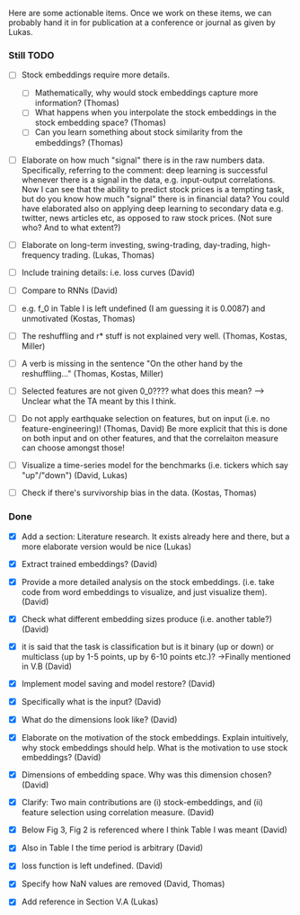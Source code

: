 Here are some actionable items.
Once we work on these items, we can probably hand it in for publication at a conference or journal as given by Lukas.

### Still TODO

- [ ] Stock embeddings require more details.
    - [ ] Mathematically, why would stock embeddings capture more information? (Thomas)
    - [ ] What happens when you interpolate the stock embeddings in the stock embedding space? (Thomas)
    - [ ] Can you learn something about stock similarity from the embeddings? (Thomas)

- [ ] Elaborate on how much "signal" there is in the raw numbers data. 
Specifically, referring to the comment: deep learning is successful whenever there is a signal in the data, e.g. input-output correlations. 
Now I can see that the ability to predict stock prices is a tempting task, but do you know how much "signal" there is in financial data? 
You could have elaborated also on applying deep learning to secondary data e.g. twitter, news articles etc, as opposed to raw stock prices. (Not sure who? And to what extent?)
- [ ] Elaborate on long-term investing, swing-trading, day-trading, high-frequency trading. (Lukas, Thomas)
- [ ] Include training details: i.e. loss curves  (David)
- [ ] Compare to RNNs (David)

- [ ] e.g. f_0 in Table I is left undefined (I am guessing it is 0.0087) and unmotivated (Kostas, Thomas)
- [ ] The reshuffling and r* stuff is not explained very well. (Thomas, Kostas, Miller) 
- [ ] A verb is missing in the sentence "On the other hand by the reshuffling..." (Thomas, Kostas, Miller)

- [ ] Selected features are not given 0_0???? what does this mean? --> Unclear what the TA meant by this I think. 
- [ ] Do not apply earthquake selection on features, but on input (i.e. no feature-engineering)! (Thomas, David) Be more explicit that this is done on both input and on other features, and that the correlaiton measure can choose amongst those!

- [ ] Visualize a time-series model for the benchmarks (i.e. tickers which say "up"/"down") (David, Lukas)
- [ ] Check if there's survivorship bias in the data. (Kostas, Thomas)

### Done

- [x] Add a section: Literature research. It exists already here and there, but a more elaborate version would be nice (Lukas)

- [x] Extract trained embeddings? (David)  
- [x] Provide a more detailed analysis on the stock embeddings. (i.e. take code from word embeddings to visualize, and just visualize them). (David) 

- [x] Check what different embedding sizes produce (i.e. another table?) (David)
- [x] it is said that the task is classification but is it binary (up or down) or multiclass (up by 1-5 points, up by 6-10 points etc.)? ->Finally mentioned in V.B (David)
- [x] Implement model saving and model restore? (David)
- [x] Specifically what is the input? (David)
- [x] What do the dimensions look like? (David)
- [x] Elaborate on the motivation of the stock embeddings. Explain intuitively, why stock embeddings should help. What is the motivation to use stock embeddings? (David) 
- [x] Dimensions of embedding space. Why was this dimension chosen? (David)

- [x] Clarify: Two main contributions are (i) stock-embeddings, and (ii) feature selection using correlation measure. (David)
- [x] Below Fig 3, Fig 2 is referenced where I think Table I was meant (David)
- [x] Also in Table I the time period is arbitrary (David)
- [x] loss function is left undefined. (David)
- [x] Specify how NaN values are removed (David, Thomas)
- [x] Add reference in Section V.A (Lukas)
